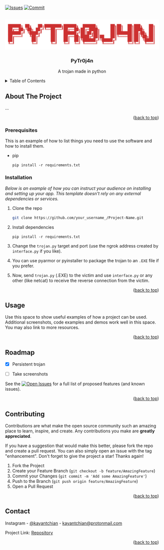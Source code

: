 <!-- Improved compatibility of back to top link: See: https://github.com/othneildrew/Best-README-Template/pull/73 -->
<a name="PyTr0j4n"></a>
<!--
*** Thanks for checking out the Best-README-Template. If you have a suggestion
*** that would make this better, please fork the repo and create a pull request
*** or simply open an issue with the tag "enhancement".
*** Don't forget to give the project a star!
*** Thanks again! Now go create something AMAZING! :D
-->



<!-- PROJECT SHIELDS -->
<!--
*** I'm using markdown "reference style" links for readability.
*** Reference links are enclosed in brackets [ ] instead of parentheses ( ).
*** See the bottom of this document for the declaration of the reference variables
*** for contributors-url, forks-url, etc. This is an optional, concise syntax you may use.
*** https://www.markdownguide.org/basic-syntax/#reference-style-links
-->
[![Issues][issues-shield]][issues-url]
[![Commit][commit-shield]][commit-url]


<!-- PROJECT LOGO-->
<br />
<div align="center">
  <a>
    <img src="images/logo.png" alt="Logo">
  </a>

  <h3 align="center">PyTr0j4n</h3>

  <p align="center">
    A trojan made in python
</div>



<!-- TABLE OF CONTENTS -->
<details>
  <summary>Table of Contents</summary>
  <ol>
    <li>
      <a href="#about-the-project">About The Project</a>
    </li>
    <li>
      <a href="#getting-started">Getting Started</a>
      <ul>
        <li><a href="#prerequisites">Prerequisites</a></li>
        <li><a href="#installation">Installation</a></li>
      </ul>
    </li>
    <li><a href="#usage">Usage</a></li>
    <li><a href="#roadmap">Roadmap</a></li>
  </ol>
</details>



<!-- ABOUT THE PROJECT -->
## About The Project
...
<p align="right">(<a href="#readme-top">back to top</a>)</p>


### Prerequisites

This is an example of how to list things you need to use the software and how to install them.
* pip
  ```
  pip install -r requirements.txt
  ```

### Installation

_Below is an example of how you can instruct your audience on installing and setting up your app. This template doesn't rely on any external dependencies or services._

1. Clone the repo
   ```sh
   git clone https://github.com/your_username_/Project-Name.git
   ```
2. Install dependencies
   ```pip
   pip install -r requirements.txt
   ```
3. Change the `trojan.py` target and port (use the ngrok address created by `interface.py` if you like). 
   
4. You can use pyarmor or pyinstaller to package the trojan to an `.EXE` file if you prefer.

5. Now, send `trojan.py` (.EXE) to the victim and use `interface.py` or any other (like netcat) to receive the reverse connection from the victim. 
<p align="right">(<a href="#readme-top">back to top</a>)</p>



<!-- USAGE EXAMPLES -->
## Usage

Use this space to show useful examples of how a project can be used. Additional screenshots, code examples and demos work well in this space. You may also link to more resources.



<p align="right">(<a href="#readme-top">back to top</a>)</p>



<!-- ROADMAP -->
## Roadmap

- [x] Persistent trojan 
- [ ] Take screenshots


See the [![Open Issues][issues-shield]][issues-url] for a full list of proposed features (and known issues).

<p align="right">(<a href="#readme-top">back to top</a>)</p>



<!-- CONTRIBUTING -->
## Contributing

Contributions are what make the open source community such an amazing place to learn, inspire, and create. Any contributions you make are **greatly appreciated**.

If you have a suggestion that would make this better, please fork the repo and create a pull request. You can also simply open an issue with the tag "enhancement".
Don't forget to give the project a star! Thanks again!

1. Fork the Project
2. Create your Feature Branch (`git checkout -b feature/AmazingFeature`)
3. Commit your Changes (`git commit -m 'Add some AmazingFeature'`)
4. Push to the Branch (`git push origin feature/AmazingFeature`)
5. Open a Pull Request

<p align="right">(<a href="#readme-top">back to top</a>)</p>


<!-- CONTACT -->
## Contact

Instagram - [@kayantchian](https://instagram.com/kayantchian) - kayantchian@protonmail.com

Project Link: [Repository](https://github.com/kayantchian/PyTr0j4n/)

<p align="right">(<a href="#readme-top">back to top</a>)</p>




<!-- MARKDOWN LINKS & IMAGES -->
<!-- https://www.markdownguide.org/basic-syntax/#reference-style-links -->

[issues-url]: https://github.com/kayantchian/PyTr0j4n/issues
[issues-shield]: https://img.shields.io/github/issues/kayantchian/PyTr0j4n?style=flat-square&label=Issues&color=%23eb9b34
[commit-url]: [https://github.com/othneildrew/Best-README-Template/issues](https://github.com/kayantchian/PyTr0j4n/commits)
[commit-shield]: https://img.shields.io/github/commit-activity/t/kayantchian/PyTr0j4n?style=flat-square&label=Commits&color=%23eb9b34

